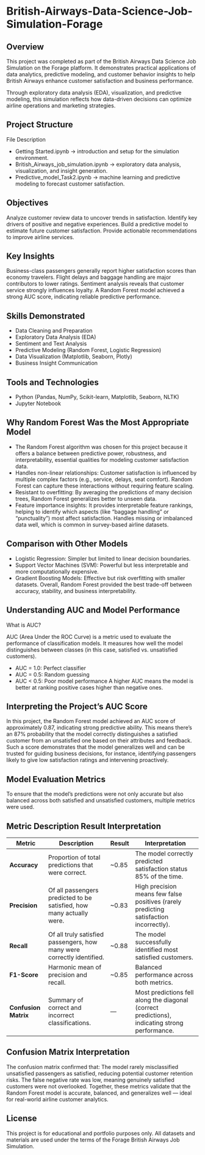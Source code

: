 # British-Airways-Data-Science-Job-Simulation-Forage

## Overview

This project was completed as part of the British Airways Data Science Job Simulation on the Forage platform.
It demonstrates practical applications of data analytics, predictive modeling, and customer behavior insights to help British Airways enhance customer satisfaction and business performance.

Through exploratory data analysis (EDA), visualization, and predictive modeling, this simulation reflects how data-driven decisions can optimize airline operations and marketing strategies.

## Project Structure

File	Description
- Getting Started.ipynb ->	introduction and setup for the simulation environment.
- British_Airways_job_simulation.ipynb ->	exploratory data analysis, visualization, and insight generation.
- Predictive_model_Task2.ipynb ->	machine learning and predictive modeling to forecast customer satisfaction.

## Objectives

Analyze customer review data to uncover trends in satisfaction.
Identify key drivers of positive and negative experiences.
Build a predictive model to estimate future customer satisfaction.
Provide actionable recommendations to improve airline services.

## Key Insights

Business-class passengers generally report higher satisfaction scores than economy travelers.
Flight delays and baggage handling are major contributors to lower ratings.
Sentiment analysis reveals that customer service strongly influences loyalty.
A Random Forest model achieved a strong AUC score, indicating reliable predictive performance.

## Skills Demonstrated

- Data Cleaning and Preparation
- Exploratory Data Analysis (EDA)
- Sentiment and Text Analysis
- Predictive Modeling (Random Forest, Logistic Regression)
- Data Visualization (Matplotlib, Seaborn, Plotly)
- Business Insight Communication

## Tools and Technologies
- Python (Pandas, NumPy, Scikit-learn, Matplotlib, Seaborn, NLTK)
- Jupyter Notebook

## Why Random Forest Was the Most Appropriate Model

- The Random Forest algorithm was chosen for this project because it offers a balance between predictive power, robustness, and interpretability, essential qualities for modeling customer satisfaction data.
- Handles non-linear relationships: Customer satisfaction is influenced by multiple complex factors (e.g., service, delays, seat comfort). Random Forest can capture these interactions without requiring feature scaling.
- Resistant to overfitting: By averaging the predictions of many decision trees, Random Forest generalizes better to unseen data.
- Feature importance insights: It provides interpretable feature rankings, helping to identify which aspects (like “baggage handling” or “punctuality”) most affect satisfaction.
Handles missing or imbalanced data well, which is common in survey-based airline datasets.

## Comparison with Other Models

- Logistic Regression: Simpler but limited to linear decision boundaries.
- Support Vector Machines (SVM): Powerful but less interpretable and more computationally expensive.
- Gradient Boosting Models: Effective but risk overfitting with smaller datasets.
Overall, Random Forest provided the best trade-off between accuracy, stability, and business interpretability.

## Understanding AUC and Model Performance
What is AUC?

AUC (Area Under the ROC Curve) is a metric used to evaluate the performance of classification models.
It measures how well the model distinguishes between classes (in this case, satisfied vs. unsatisfied customers).
- AUC = 1.0: Perfect classifier
- AUC = 0.5: Random guessing
- AUC < 0.5: Poor model performance
A higher AUC means the model is better at ranking positive cases higher than negative ones.

## Interpreting the Project’s AUC Score

In this project, the Random Forest model achieved an AUC score of approximately 0.87, indicating strong predictive ability.
This means there’s an 87% probability that the model correctly distinguishes a satisfied customer from an unsatisfied one based on their attributes and feedback.
Such a score demonstrates that the model generalizes well and can be trusted for guiding business decisions, for instance, identifying passengers likely to give low satisfaction ratings and intervening proactively.

## Model Evaluation Metrics

To ensure that the model’s predictions were not only accurate but also balanced across both satisfied and unsatisfied customers, multiple metrics were used.

## Metric	Description	Result	Interpretation

| Metric               | Description                                                            | Result | Interpretation                                                                                 |
| -------------------- | ---------------------------------------------------------------------- | ------ | ---------------------------------------------------------------------------------------------- |
| **Accuracy**         | Proportion of total predictions that were correct.                     | ~0.85  | The model correctly predicted satisfaction status 85% of the time.                             |
| **Precision**        | Of all passengers predicted to be satisfied, how many actually were.   | ~0.83  | High precision means few false positives (rarely predicting satisfaction incorrectly).         |
| **Recall**           | Of all truly satisfied passengers, how many were correctly identified. | ~0.88  | The model successfully identified most satisfied customers.                                    |
| **F1-Score**         | Harmonic mean of precision and recall.                                 | ~0.85  | Balanced performance across both metrics.                                                      |
| **Confusion Matrix** | Summary of correct and incorrect classifications.                      | —      | Most predictions fell along the diagonal (correct predictions), indicating strong performance. |


## Confusion Matrix Interpretation

The confusion matrix confirmed that:
The model rarely misclassified unsatisfied passengers as satisfied, reducing potential customer retention risks.
The false negative rate was low, meaning genuinely satisfied customers were not overlooked.
Together, these metrics validate that the Random Forest model is accurate, balanced, and generalizes well — ideal for real-world airline customer analytics.

## License

This project is for educational and portfolio purposes only.
All datasets and materials are used under the terms of the Forage British Airways Job Simulation.
